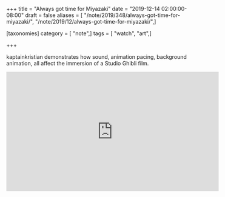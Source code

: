 +++
title = "Always got time for Miyazaki"
date = "2019-12-14 02:00:00-08:00"
draft = false
aliases = [ "/note/2019/348/always-got-time-for-miyazaki/", "/note/2019/12/always-got-time-for-miyazaki/",]

[taxonomies]
category = [ "note",]
tags = [ "watch", "art",]

+++

kaptainkristian demonstrates how sound, animation pacing, background
animation, all affect the immersion of a Studio Ghibli film.

<iframe width="560" height="315" src="https://www.youtube.com/embed/jM6PPxN1xas" title="YouTube video player" frameborder="0" allow="accelerometer; autoplay; clipboard-write; encrypted-media; gyroscope; picture-in-picture" allowfullscreen></iframe>